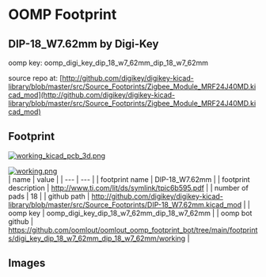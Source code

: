 # OOMP Footprint  
## DIP-18_W7.62mm  by Digi-Key  
  
oomp key: oomp_digi_key_dip_18_w7_62mm_dip_18_w7_62mm  
  
source repo at: [http://github.com/digikey/digikey-kicad-library/blob/master/src/Source_Footprints/Zigbee_Module_MRF24J40MD.kicad_mod](http://github.com/digikey/digikey-kicad-library/blob/master/src/Source_Footprints/Zigbee_Module_MRF24J40MD.kicad_mod)  
## Footprint  
  
[![working_kicad_pcb_3d.png](working_kicad_pcb_3d_600.png)](working_kicad_pcb_3d.png)  
  
[![working.png](working_600.png)](working.png)  
| name | value | 
| --- | --- | 
| footprint name | DIP-18_W7.62mm | 
| footprint description | http://www.ti.com/lit/ds/symlink/tpic6b595.pdf | 
| number of pads | 18 | 
| github path | http://github.com/digikey/digikey-kicad-library/blob/master/src/Source_Footprints/DIP-18_W7.62mm.kicad_mod | 
| oomp key | oomp_digi_key_dip_18_w7_62mm_dip_18_w7_62mm | 
| oomp bot github | https://github.com/oomlout/oomlout_oomp_footprint_bot/tree/main/footprints/digi_key_dip_18_w7_62mm_dip_18_w7_62mm/working | 
## Images  
